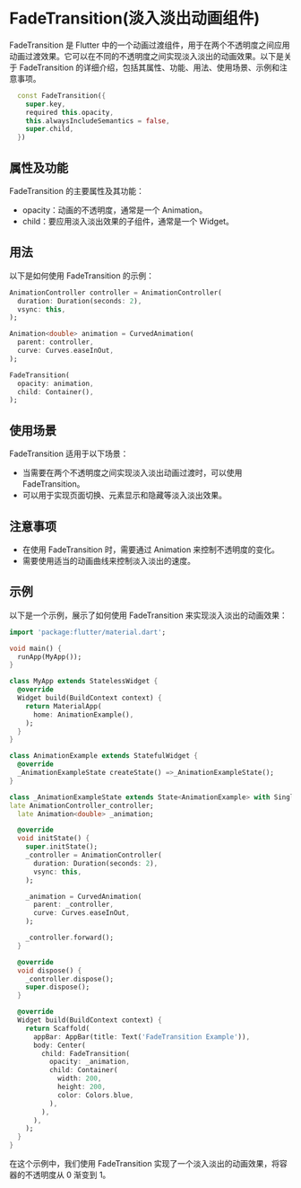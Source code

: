# FadeTransition(淡入淡出动画组件)

FadeTransition 是 Flutter 中的一个动画过渡组件，用于在两个不透明度之间应用动画过渡效果。它可以在不同的不透明度之间实现淡入淡出的动画效果。以下是关于 FadeTransition 的详细介绍，包括其属性、功能、用法、使用场景、示例和注意事项。

```dart
  const FadeTransition({
    super.key,
    required this.opacity,
    this.alwaysIncludeSemantics = false,
    super.child,
  }) 
```

## 属性及功能

FadeTransition 的主要属性及其功能：

- opacity：动画的不透明度，通常是一个 Animation<double>。
- child：要应用淡入淡出效果的子组件，通常是一个 Widget。

## 用法

以下是如何使用 FadeTransition 的示例：

```dart
AnimationController controller = AnimationController(
  duration: Duration(seconds: 2),
  vsync: this,
);

Animation<double> animation = CurvedAnimation(
  parent: controller,
  curve: Curves.easeInOut,
);

FadeTransition(
  opacity: animation,
  child: Container(),
);
```

## 使用场景

FadeTransition 适用于以下场景：

- 当需要在两个不透明度之间实现淡入淡出动画过渡时，可以使用 FadeTransition。
- 可以用于实现页面切换、元素显示和隐藏等淡入淡出效果。

## 注意事项

- 在使用 FadeTransition 时，需要通过 Animation 来控制不透明度的变化。
- 需要使用适当的动画曲线来控制淡入淡出的速度。

## 示例

以下是一个示例，展示了如何使用 FadeTransition 来实现淡入淡出的动画效果：

```dart
import 'package:flutter/material.dart';

void main() {
  runApp(MyApp());
}

class MyApp extends StatelessWidget {
  @override
  Widget build(BuildContext context) {
    return MaterialApp(
      home: AnimationExample(),
    );
  }
}

class AnimationExample extends StatefulWidget {
  @override
  _AnimationExampleState createState() =>_AnimationExampleState();
}

class _AnimationExampleState extends State<AnimationExample> with SingleTickerProviderStateMixin {
late AnimationController_controller;
  late Animation<double> _animation;

  @override
  void initState() {
    super.initState();
    _controller = AnimationController(
      duration: Duration(seconds: 2),
      vsync: this,
    );

    _animation = CurvedAnimation(
      parent: _controller,
      curve: Curves.easeInOut,
    );

    _controller.forward();
  }

  @override
  void dispose() {
    _controller.dispose();
    super.dispose();
  }

  @override
  Widget build(BuildContext context) {
    return Scaffold(
      appBar: AppBar(title: Text('FadeTransition Example')),
      body: Center(
        child: FadeTransition(
          opacity: _animation,
          child: Container(
            width: 200,
            height: 200,
            color: Colors.blue,
          ),
        ),
      ),
    );
  }
}
```

在这个示例中，我们使用 FadeTransition 实现了一个淡入淡出的动画效果，将容器的不透明度从 0 渐变到 1。
